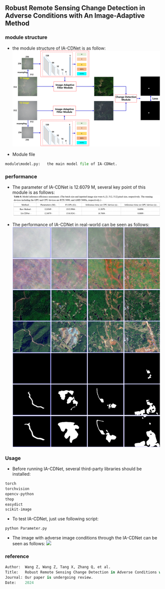 ## Robust Remote Sensing Change Detection in Adverse Conditions with An Image-Adaptive Method


### module structure
- the module structure of IA-CDNet is as follow:
  ![](img/1.png)

- Module file
```python
module\model.py:   the main model file of IA-CDNet.
```

### performance
- The parameter of IA-CDNet is 12.6079 M, several key point of this module is as follows:
![](img/2.png)

- The performance of IA-CDNet in real-world can be seen as follows:
![](img/4.png)

### Usage
- Before running IA-CDNet, several third-party libraries should be installed:
```python
torch
torchvision
opencv-python
thop
easydict
scikit-image
```
- To test IA-CDNet, just use following script:
```python
python Parameter.py
```

- The image with adverse image conditions through the IA-CDNet can be seen as follows:
![](img/3.png)

### reference
```python
Author:  Wang Z, Wang Z, Tang X, Zhang Q, et al. 
Title:   Robust Remote Sensing Change Detection in Adverse Conditions with An Image-Adaptive Method. 
Journal: Our paper is undergoing review. 
Date:    2024
```